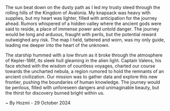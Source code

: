 
The sun beat down on the dusty path as I led my trusty steed through the rolling hills of the Kingdom of Avalonia.  My knapsack was heavy with supplies, but my heart was lighter, filled with anticipation for the journey ahead. Rumors whispered of a hidden valley where the ancient gods were said to reside, a place of immense power and untold danger.  The journey would be long and arduous, fraught with perils, but the potential reward outweighed any risk.  The map I held, tattered and worn, was my only guide, leading me deeper into the heart of the unknown.

The starship hummed with a low thrum as it broke through the atmosphere of Kepler-186f, its sleek hull gleaming in the alien light.  Captain Valens, his face etched with the wisdom of countless voyages, charted our course towards the uncharted nebula, a region rumored to hold the remnants of an ancient civilization.  Our mission was to gather data and explore this new frontier, pushing the boundaries of human knowledge. The journey would be perilous, filled with unforeseen dangers and unimaginable beauty, but the thirst for discovery burned bright within us. 

~ By Hozmi - 29 October 2024
